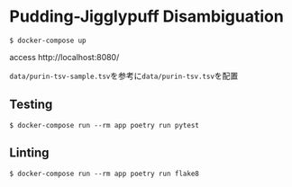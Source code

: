 # Pudding-Jigglypuff Disambiguation

```
$ docker-compose up
```

access http://localhost:8080/

`data/purin-tsv-sample.tsv`を参考に`data/purin-tsv.tsv`を配置

## Testing
```
$ docker-compose run --rm app poetry run pytest
```

## Linting
```
$ docker-compose run --rm app poetry run flake8
```
